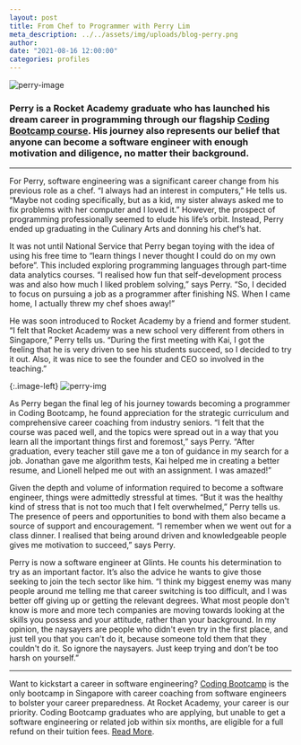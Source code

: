 ```yaml
---
layout: post
title: From Chef to Programmer with Perry Lim
meta_description: ../../assets/img/uploads/blog-perry.png
author:
date: "2021-08-16 12:00:00"
categories: profiles
---
```


![perry-image](../../assets/img/uploads/blog-perry.png)

### Perry is a Rocket Academy graduate who has launched his dream career in programming through our flagship [Coding Bootcamp course](https://www.rocketacademy.co/courses/bootcamp). His journey also represents our belief that anyone can become a software engineer with enough motivation and diligence, no matter their background.

---

For Perry, software engineering was a significant career change from his previous role as a chef. “I always had an interest in computers,” He tells us. “Maybe not coding specifically, but as a kid, my sister always asked me to fix problems with her computer and I loved it.” However, the prospect of programming professionally seemed to elude his life’s orbit. Instead, Perry ended up graduating in the Culinary Arts and donning his chef’s hat.

It was not until National Service that Perry began toying with the idea of using his free time to “learn things I never thought I could do on my own before”. This included exploring programming languages through part-time data analytics courses. “I realised how fun that self-development process was and also how much I liked problem solving,” says Perry. “So, I decided to focus on pursuing a job as a programmer after finishing NS. When I came home, I actually threw my chef shoes away!”

He was soon introduced to Rocket Academy by a friend and former student. “I felt that Rocket Academy was a new school very different from others in Singapore,” Perry tells us. “During the first meeting with Kai, I got the feeling that he is very driven to see his students succeed, so I decided to try it out. Also, it was nice to see the founder and CEO so involved in the teaching.”

{:.image-left}
![perry-img](../../assets/img/uploads/bootcamp-testimonial.png)

As Perry began the final leg of his journey towards becoming a programmer in Coding Bootcamp, he found appreciation for the strategic curriculum and comprehensive career coaching from industry seniors. “I felt that the course was paced well, and the topics were spread out in a way that you learn all the important things first and foremost,” says Perry. “After graduation, every teacher still gave me a ton of guidance in my search for a job. Jonathan gave me algorithm tests, Kai helped me in creating a better resume, and Lionell helped me out with an assignment. I was amazed!”

Given the depth and volume of information required to become a software engineer, things were admittedly stressful at times. “But it was the healthy kind of stress that is not too much that I felt overwhelmed,” Perry tells us. The presence of peers and opportunities to bond with them also became a source of support and encouragement. “I remember when we went out for a class dinner. I realised that being around driven and knowledgeable people gives me motivation to succeed,” says Perry.

Perry is now a software engineer at Glints. He counts his determination to try as an important factor. It’s also the advice he wants to give those seeking to join the tech sector like him. “I think my biggest enemy was many people around me telling me that career switching is too difficult, and I was better off giving up or getting the relevant degrees. What most people don't know is more and more tech companies are moving towards looking at the skills you possess and your attitude, rather than your background. In my opinion, the naysayers are people who didn't even try in the first place, and just tell you that you can't do it, because someone told them that they couldn't do it. So ignore the naysayers. Just keep trying and don’t be too harsh on yourself.”

---

Want to kickstart a career in software engineering? <a href="https://www.rocketacademy.co/courses/bootcamp">Coding Bootcamp</a> is the only bootcamp in Singapore with career coaching from software engineers to bolster your career preparedness.
At Rocket Academy, your career is our priority. Coding Bootcamp graduates who are applying, but unable to get a software engineering or related job within six months, are eligible for a full refund on their tuition fees. <a href="https://www.rocketacademy.co/courses/bootcamp">Read More</a>.<br><br>
